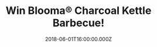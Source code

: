---
campaign-uuid: "c-5a03493d-c2f5-4067-bee1-9385339f1676"
type: "Competition"
category: "Competition"
date: "2018-06-01T16:00:00.000Z"
end-date: "2018-07-01T23:59:00.000Z"
disable-form: false
is_promoted: false
has_entry_page: true
title: "Win Blooma® Charcoal Kettle Barbecue!"
competition-description: "<p>Summer is just around the corner and it wouldn't be complete\
  \ without a BBQ, so why not host your own with this Blooma® stylish kettle barbecue\
  \ grill!</p>\r\n<p>Want it? Enter below to get involved!</p>"
hero-header: "Win Blooma Charcoal Kettle Barbecue!"
terms-confirmation: "N/A"
banner-img: "https://assets.expresslyapp.com/asset-a144ee56-4d56-417f-a653-bd20bd0b012f.jpg"
logo-left-href: "https://aaa.nme.com/"
logo-left-image: "https://assets.expresslyapp.com/asset-bf1c2e88-fdda-430d-8e1f-5cf880e5f433.jpg"
logo-left-title: "NME"
bg-image-hero: "https://assets.expresslyapp.com/asset-365b1b48-1d6f-4d3b-9aa7-8b2d515b8d36.jpg"
bg-image-first: "https://assets.expresslyapp.com/asset-2338c409-c589-4827-878f-89dd4b676bac.jpg"
section1-content: "<p>This attractive and modern BBQ grill will cater for BBQ parties/gatherings\
  \ of up to 10 people. Features a porcelain enamelled lid and bowl with warming rack\
  \ and chrome plated grill and ash collector.</p>\r\n<p>Nothing beats like a perfect\
  \ home made bbq this summer! Think no more, enter below and you could be enjoying\
  \ this magnificent Blooma Charcoal Kettle Barbecue with your loved ones!</p>"
entry-title: "Win Blooma Charcoal Kettle Barbecue!"
entry-content: "<p>Enter the draw to win the Blooma Charcoal Kettle Barbecue!\r\n\
  and treat your friends with the perfect summer grill! by completing the form below\
  \ before 23:59 on 1st July 2018.</p>"
has-winner: false
prize-description: "A Blooma® Charcoal Kettle Barbecue!"
special-conditions: "Multiple entries are allowed up to one every 24 hours."
---